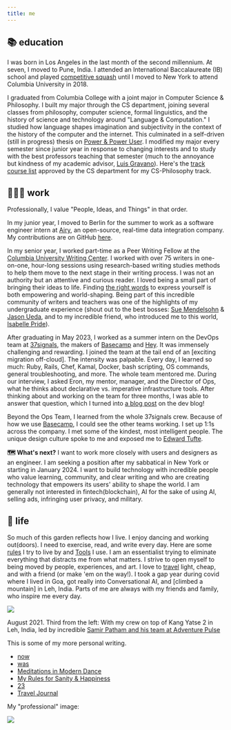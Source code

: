 ```yaml
---
title: me
---
```


## 📚 education
I was born in Los Angeles in the last month of the second millennium. At seven, I moved to Pune, India. I attended an International Baccalaureate (IB) school and played [competitive squash](https://youtu.be/BZ3n9XHfAy8?t=1637) until I moved to New York to attend Columbia University in 2018. 

I graduated from Columbia College with a joint major in Computer Science & Philosophy. I built my major through the CS department, joining several classes from philosophy, computer science, formal linguistics, and the history of science and technology around "Language & Computation." I studied how language shapes imagination and subjectivity in the context of the history of the computer and the internet. This culminated in a self-driven (still in progress) thesis on [Power & Power User](digital-garden/technology/Independent%20Study/Power%20&%20Power%20User%20-%20Prospectus.md). I modified my major every semester since junior year in response to changing interests and to study with the best professors teaching that semester (much to the annoyance but kindness of my academic advisor, [Luis Gravano]()). Here's the [track course list](media/columbia-cs-track.pdf) approved by the CS department for my CS-Philosophy track. 

## 🧑🏽‍💻 work
Professionally, I value "People, Ideas, and Things" in that order. 

In my junior year, I moved to Berlin for the summer to work as a software engineer intern at [Airy](https://airy.co/), an open-source, real-time data integration company. My contributions are on GitHub [here](https://github.com/airyhq/airy/pulls?q=is%3Aclosed+author%3Aarmanjindal). 

In my senior year, I worked part-time as a Peer Writing Fellow at the [Columbia University Writing Center](https://www.college.columbia.edu/core/node/4083).  I worked with over 75 writers in one-on-one, hour-long sessions using research-based writing studies methods to help them move to the next stage in their writing process. I was not an authority but an attentive and curious reader. I loved being a small part of bringing their ideas to life. Finding [the right words](digital-garden/philosophy/Jugaad%20and%20the%20Power%20of%20the%20Right%20Word.md) to express yourself is both empowering and world-shaping. Being part of this incredible community of writers and teachers was one of the highlights of my undergraduate experience (shout out to the best bosses: [Sue Mendelsohn](https://english.columbia.edu/content/sue-mendelsohn) & [Jason Ueda](https://www.college.columbia.edu/core/uwp/writing-center/consultants#JasonU), and to my incredible friend, who introduced me to this world, [Isabelle Pride](https://www.linkedin.com/in/isabellepride/)).

After graduating in May 2023, I worked as a summer intern on the DevOps team at [37signals](https://37signals.com/), the makers of [Basecamp](https://basecamp.com/) and [Hey](https://www.hey.com/).  It was immensely challenging and rewarding. I joined the team at the tail end of an [exciting migration off-cloud]. The intensity was palpable. Every day, I learned so much: Ruby, Rails, Chef, Kamal, Docker, bash scripting, OS commands, general troubleshooting, and more. The whole team mentored me. During our interview, I asked Eron, my mentor, manager, and the Director of Ops, what he thinks about declarative vs. imperative infrastructure tools. After thinking about and working on the team for three months, I was able to answer that question, which I turned into [a blog post](https://dev.37signals.com/leaning-imperative/) on the dev blog!

Beyond the Ops Team, I learned from the whole 37signals crew. Because of how we use [Basecamp](https://basecamp.com/), I could see the other teams working. I set up 1:1s across the company. I met some of the kindest, most intelligent people. The unique design culture spoke to me and exposed me to [Edward Tufte](https://www.edwardtufte.com/tufte/).

**🗺️ What's next?**
I want to work more closely with users and designers as an engineer. I am seeking a position after my sabbatical in New York or starting in January 2024. I want to build technology with incredible people who value learning, community, and clear writing and who are creating technology that empowers its users' ability to shape the world. I am generally not interested in fintech(blockchain), AI for the sake of using AI, selling ads, infringing user privacy, and military. 
## 🚀 life
So much of this garden reflects how I live. I enjoy dancing and working out(doors). I need to exercise, read, and write every day. Here are some [rules](digital-garden/personal/My%20Rules%20for%20Sanity%20&%20Happiness.md) I try to live by and [Tools](digital-garden/personal/Tools.md) I use. I am an essentialist trying to eliminate everything that distracts me from what matters. I strive to open myself to being moved by people, experiences, and art. I love to [travel](digital-garden/travel%20and%20life%20journal/Travel.md) light, cheap, and with a friend (or make 'em on the way!). I took a gap year during covid where I lived in Goa, got really into Conversational AI, and  [climbed a mountain] in Leh, India. Parts of me are always with my friends and family, who inspire me every day. 


![](media/kang-yatse.jpg)

August 2021. Third from the left: With my crew on top of Kang Yatse 2 in Leh, India, led by incredible [Samir Patham and his team at Adventure Pulse](https://adventure-pulse.com/)

This is some of my more personal writing.
- [now](digital-garden/personal/now.md)
- [was](digital-garden/personal/was.md)
- [Meditations in Modern Dance](digital-garden/Meditations%20on%20Modern%20Dance.md)
- [My Rules for Sanity & Happiness](digital-garden/personal/My%20Rules%20for%20Sanity%20&%20Happiness.md)
- [23](private/23.md)
- [Travel Journal](digital-garden/travel%20and%20life%20journal/Travel.md)

My "professional" image: 

![ ](media/profesh-photo.jpeg)
